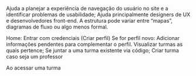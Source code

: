 Ajuda a planejar a experiência de navegação do usuário no site e a identificar problemas de usabilidade;
Ajuda principalmente designers de UX e desenvolvedores front-end.
A estrutura pode variar entre “mapas”, diagramas de fluxo ou algo menos formal.

Home: Entrar com credenciais
(Criar perfil)
Se for perfil novo: Adicionar informações pendentes para complementar o perfil.
Visualizar turmas as quais pertence; Se juntar a uma turma existente via código; Criar turma caso seja um professor

Ao acessar uma turma 